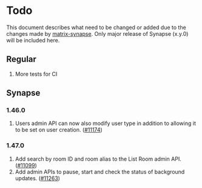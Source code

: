 # Todo
This document describes what need to be changed or added due to the changes made by [matrix-synapse](https://github.com/matrix-org/synapse/releases). Only major release of Synapse (x.y.0) will be included here.

## Regular
1. More tests for CI

## Synapse
### 1.46.0
1. Users admin API can now also modify user type in addition to allowing it to be set on user creation. ([#11174](https://github.com/matrix-org/synapse/issues/11174))

### 1.47.0
1. Add search by room ID and room alias to the List Room admin API. ([#11099](https://github.com/matrix-org/synapse/issues/11099))
2. Add admin APIs to pause, start and check the status of background updates. ([#11263](https://github.com/matrix-org/synapse/issues/11263))

